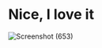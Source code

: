 <h1>Nice, I love it</h1>

![Screenshot (653)](https://github.com/user-attachments/assets/c38c7b93-cc98-43e1-8d4f-b98151934c77)


